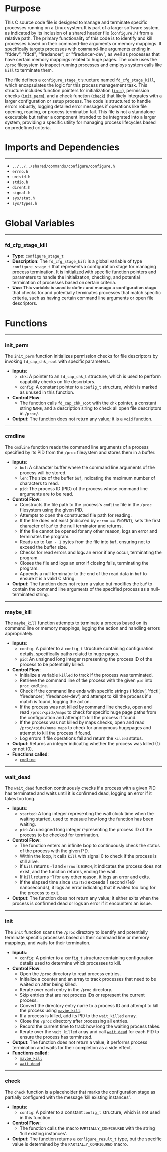 # Purpose
This C source code file is designed to manage and terminate specific processes running on a Linux system. It is part of a larger software system, as indicated by its inclusion of a shared header file (`configure.h`) from a relative path. The primary functionality of this code is to identify and kill processes based on their command-line arguments or memory mappings. It specifically targets processes with command-line arguments ending in "fddev", "fdctl", "firedancer", or "firedancer-dev", as well as processes that have certain memory mappings related to huge pages. The code uses the `/proc` filesystem to inspect running processes and employs system calls like `kill` to terminate them.

The file defines a `configure_stage_t` structure named `fd_cfg_stage_kill`, which encapsulates the logic for this process management task. This structure includes function pointers for initialization ([`init`](#init)), permission checks ([`init_perm`](#init_perm)), and a check function ([`check`](#check)) that likely integrates with a larger configuration or setup process. The code is structured to handle errors robustly, logging detailed error messages if operations like file opening, reading, or process termination fail. This file is not a standalone executable but rather a component intended to be integrated into a larger system, providing a specific utility for managing process lifecycles based on predefined criteria.
# Imports and Dependencies

---
- `../../../shared/commands/configure/configure.h`
- `errno.h`
- `unistd.h`
- `stdio.h`
- `dirent.h`
- `signal.h`
- `sys/stat.h`
- `sys/types.h`


# Global Variables

---
### fd\_cfg\_stage\_kill
- **Type**: `configure_stage_t`
- **Description**: The `fd_cfg_stage_kill` is a global variable of type `configure_stage_t` that represents a configuration stage for managing process termination. It is initialized with specific function pointers and parameters to handle the initialization, checking, and potential termination of processes based on certain criteria.
- **Use**: This variable is used to define and manage a configuration stage that checks for and potentially terminates processes that match specific criteria, such as having certain command line arguments or open file descriptors.


# Functions

---
### init\_perm<!-- {{#callable:init_perm}} -->
The `init_perm` function initializes permission checks for file descriptors by invoking `fd_cap_chk_root` with specific parameters.
- **Inputs**:
    - `chk`: A pointer to an `fd_cap_chk_t` structure, which is used to perform capability checks on file descriptors.
    - `config`: A constant pointer to a `config_t` structure, which is marked as unused in this function.
- **Control Flow**:
    - The function calls `fd_cap_chk_root` with the `chk` pointer, a constant string `NAME`, and a description string to check all open file descriptors in `/proc/`.
- **Output**: The function does not return any value; it is a `void` function.


---
### cmdline<!-- {{#callable:cmdline}} -->
The `cmdline` function reads the command line arguments of a process specified by its PID from the `/proc` filesystem and stores them in a buffer.
- **Inputs**:
    - `buf`: A character buffer where the command line arguments of the process will be stored.
    - `len`: The size of the buffer `buf`, indicating the maximum number of characters to read.
    - `pid`: The process ID (PID) of the process whose command line arguments are to be read.
- **Control Flow**:
    - Constructs the file path to the process's `cmdline` file in the `/proc` filesystem using the given PID.
    - Attempts to open the constructed file path for reading.
    - If the file does not exist (indicated by `errno == ENOENT`), sets the first character of `buf` to the null terminator and returns.
    - If the file cannot be opened for any other reason, logs an error and terminates the program.
    - Reads up to `len - 1` bytes from the file into `buf`, ensuring not to exceed the buffer size.
    - Checks for read errors and logs an error if any occur, terminating the program.
    - Closes the file and logs an error if closing fails, terminating the program.
    - Appends a null terminator to the end of the read data in `buf` to ensure it is a valid C string.
- **Output**: The function does not return a value but modifies the `buf` to contain the command line arguments of the specified process as a null-terminated string.


---
### maybe\_kill<!-- {{#callable:maybe_kill}} -->
The `maybe_kill` function attempts to terminate a process based on its command line or memory mappings, logging the action and handling errors appropriately.
- **Inputs**:
    - `config`: A pointer to a `config_t` structure containing configuration details, specifically paths related to huge pages.
    - `pid`: An unsigned long integer representing the process ID of the process to be potentially killed.
- **Control Flow**:
    - Initialize a variable `killed` to track if the process was terminated.
    - Retrieve the command line of the process with the given `pid` into `proc_cmdline`.
    - Check if the command line ends with specific strings ('fddev', 'fdctl', 'firedancer', 'firedancer-dev') and attempt to kill the process if a match is found, logging the action.
    - If the process was not killed by command line checks, open and read `/proc/<pid>/maps` to check for specific huge page paths from the configuration and attempt to kill the process if found.
    - If the process was not killed by maps checks, open and read `/proc/<pid>/numa_maps` to check for anonymous hugepages and attempt to kill the process if found.
    - Log errors if file operations fail and return the `killed` status.
- **Output**: Returns an integer indicating whether the process was killed (1) or not (0).
- **Functions called**:
    - [`cmdline`](#cmdline)


---
### wait\_dead<!-- {{#callable:wait_dead}} -->
The `wait_dead` function continuously checks if a process with a given PID has terminated and waits until it is confirmed dead, logging an error if it takes too long.
- **Inputs**:
    - `started`: A long integer representing the wall clock time when the waiting started, used to measure how long the function has been waiting.
    - `pid`: An unsigned long integer representing the process ID of the process to be checked for termination.
- **Control Flow**:
    - The function enters an infinite loop to continuously check the status of the process with the given PID.
    - Within the loop, it calls `kill` with signal 0 to check if the process is still alive.
    - If `kill` returns -1 and `errno` is `ESRCH`, it indicates the process does not exist, and the function returns, ending the wait.
    - If `kill` returns -1 for any other reason, it logs an error and exits.
    - If the elapsed time since `started` exceeds 1 second (1e9 nanoseconds), it logs an error indicating that it waited too long for the process to exit.
- **Output**: The function does not return any value; it either exits when the process is confirmed dead or logs an error if it encounters an issue.


---
### init<!-- {{#callable:init}} -->
The `init` function scans the `/proc` directory to identify and potentially terminate specific processes based on their command line or memory mappings, and waits for their termination.
- **Inputs**:
    - `config`: A pointer to a `config_t` structure containing configuration details used to determine which processes to kill.
- **Control Flow**:
    - Open the `/proc` directory to read process entries.
    - Initialize a counter and an array to track processes that need to be waited on after being killed.
    - Iterate over each entry in the `/proc` directory.
    - Skip entries that are not process IDs or represent the current process.
    - Convert the directory entry name to a process ID and attempt to kill the process using [`maybe_kill`](#maybe_kill).
    - If a process is killed, add its PID to the `wait_killed` array.
    - Close the `/proc` directory after processing all entries.
    - Record the current time to track how long the waiting process takes.
    - Iterate over the `wait_killed` array and call [`wait_dead`](#wait_dead) for each PID to ensure the process has terminated.
- **Output**: The function does not return a value; it performs process termination and waits for their completion as a side effect.
- **Functions called**:
    - [`maybe_kill`](#maybe_kill)
    - [`wait_dead`](#wait_dead)


---
### check<!-- {{#callable:check}} -->
The `check` function is a placeholder that marks the configuration stage as partially configured with the message 'kill existing instances'.
- **Inputs**:
    - `config`: A pointer to a constant `config_t` structure, which is not used in this function.
- **Control Flow**:
    - The function calls the macro `PARTIALLY_CONFIGURED` with the string 'kill existing instances'.
- **Output**: The function returns a `configure_result_t` type, but the specific value is determined by the `PARTIALLY_CONFIGURED` macro.


